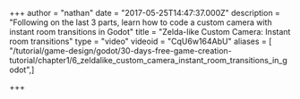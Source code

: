 +++
author = "nathan"
date = "2017-05-25T14:47:37.000Z"
description = "Following on the last 3 parts, learn how to code a custom camera with instant room transitions in Godot"
title = "Zelda-like Custom Camera: Instant room transitions"
type = "video"
videoid = "CqU6w164AbU"
aliases = [ "/tutorial/game-design/godot/30-days-free-game-creation-tutorial/chapter1/6_zeldalike_custom_camera_instant_room_transitions_in_godot",]

+++
